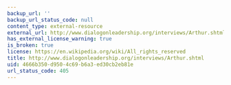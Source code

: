 ```yaml
---
backup_url: ''
backup_url_status_code: null
content_type: external-resource
external_url: http://www.dialogonleadership.org/interviews/Arthur.shtml
has_external_license_warning: true
is_broken: true
license: https://en.wikipedia.org/wiki/All_rights_reserved
title: http://www.dialogonleadership.org/interviews/Arthur.shtml
uid: 4666b350-d950-4c69-b6a3-ed30cb2eb81e
url_status_code: 405
---
```

